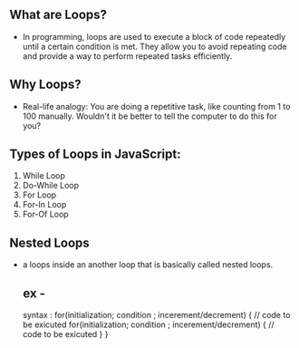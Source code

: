 ## What are Loops?

- In programming, loops are used to execute a block of code repeatedly until a certain condition is met. They allow you to avoid repeating code and provide a way to perform repeated tasks efficiently.

## Why Loops?

- Real-life analogy: You are doing a repetitive task, like counting from 1 to 100 manually. Wouldn't it be better to tell the computer to do this for you?

## Types of Loops in JavaScript:

1. While Loop
2. Do-While Loop
3. For Loop
4. For-In Loop
5. For-Of Loop

## Nested Loops

- a loops inside an another loop that is basically called nested loops.
  ## ex -
  syntax : for(initialization; condition ; incerement/decrement) {
                // code to be exicuted
                for(initialization; condition ; incerement/decrement) {
                    // code to be exicuted
                }
            }
